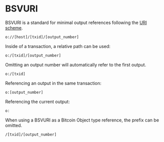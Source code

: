 # BSVURI

BSVURI is a standard for minimal output references following the [URI scheme](https://de.wikipedia.org/wiki/Uniform_Resource_Identifier).

`o://[host]/[txid]/[output_number]`

Inside of a transaction, a relative path can be used:

`o:/[txid]/[output_number]`

Omitting an output number will automatically refer to the first output.

`o:/[txid]`

Referencing an output in the same transaction:

`o:[output_number]`

Referencing the current output:

`o:`

When using a BSVURI as a Bitcoin Object type reference, the prefix can be omitted.

`/[txid]/[output_number]`
